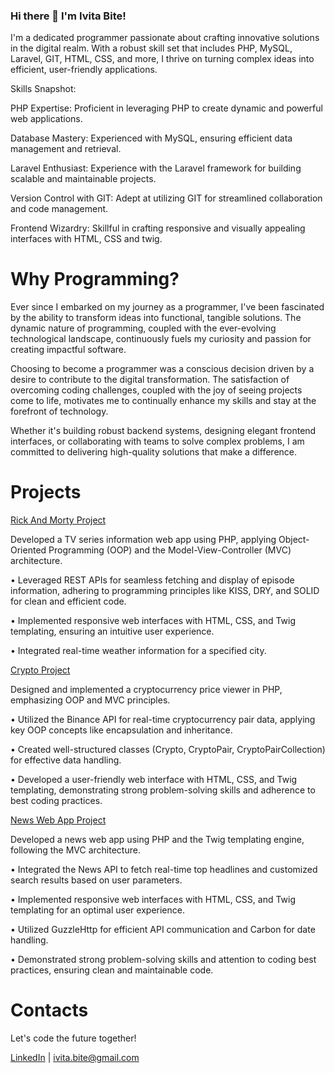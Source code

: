### Hi there 👋 I'm Ivita Bite!

<!--
**IvitaBite/IvitaBite** is a ✨ _special_ ✨ repository because its `README.md` (this file) appears on your GitHub profile.

Here are some ideas to get you started:

- 🔭 I’m currently working on ...
- 🌱 I’m currently learning ...
- 👯 I’m looking to collaborate on ...
- 🤔 I’m looking for help with ...
- 💬 Ask me about ...
- 📫 How to reach me: ...
- 😄 Pronouns: ...
- ⚡ Fun fact: ...
-->
I'm a dedicated programmer passionate about crafting innovative solutions in the digital realm. With a robust skill set that includes PHP, MySQL, Laravel, GIT, HTML, CSS, and more, I thrive on turning complex ideas into efficient, user-friendly applications.

Skills Snapshot:

PHP Expertise: Proficient in leveraging PHP to create dynamic and powerful web applications.

Database Mastery: Experienced with MySQL, ensuring efficient data management and retrieval.

Laravel Enthusiast: Experience with the Laravel framework for building scalable and maintainable projects.

Version Control with GIT: Adept at utilizing GIT for streamlined collaboration and code management.

Frontend Wizardry: Skillful in crafting responsive and visually appealing interfaces with HTML, CSS and twig.

# Why Programming?

Ever since I embarked on my journey as a programmer, I've been fascinated by the ability to transform ideas into functional, tangible solutions. The dynamic nature of programming, coupled with the ever-evolving technological landscape, continuously fuels my curiosity and passion for creating impactful software.

Choosing to become a programmer was a conscious decision driven by a desire to contribute to the digital transformation. The satisfaction of overcoming coding challenges, coupled with the joy of seeing projects come to life, motivates me to continually enhance my skills and stay at the forefront of technology.

Whether it's building robust backend systems, designing elegant frontend interfaces, or collaborating with teams to solve complex problems, I am committed to delivering high-quality solutions that make a difference.

# Projects

[Rick And Morty Project](https://github.com/IvitaBite/RnM_OW_WEB)

Developed a TV series information web app using PHP, applying Object-Oriented Programming (OOP) and the Model-View-Controller (MVC) architecture.

• Leveraged REST APIs for seamless fetching and display of episode information, adhering to programming principles like KISS, DRY, and SOLID for clean and efficient code.

• Implemented responsive web interfaces with HTML, CSS, and Twig templating, ensuring an intuitive user experience.

• Integrated real-time weather information for a specified city.

[Crypto Project](https://github.com/IvitaBite/Crypto_WEB)

Designed and implemented a cryptocurrency price viewer in PHP, emphasizing OOP and MVC principles.

• Utilized the Binance API for real-time cryptocurrency pair data, applying key OOP concepts like encapsulation and inheritance.

• Created well-structured classes (Crypto, CryptoPair, CryptoPairCollection) for effective data handling.

• Developed a user-friendly web interface with HTML, CSS, and Twig templating, demonstrating strong problem-solving skills and adherence to best coding practices.


[News Web App Project](https://github.com/IvitaBite/WEB_Articles)

Developed a news web app using PHP and the Twig templating engine, following the MVC architecture.

• Integrated the News API to fetch real-time top headlines and customized search results based on user parameters.

• Implemented responsive web interfaces with HTML, CSS, and Twig templating for an optimal user experience.

• Utilized GuzzleHttp for efficient API communication and Carbon for date handling.

• Demonstrated strong problem-solving skills and attention to coding best practices, ensuring clean and maintainable code.

# Contacts
Let's code the future together! 

[LinkedIn](https://www.linkedin.com/in/yourname) | ivita.bite@gmail.com


